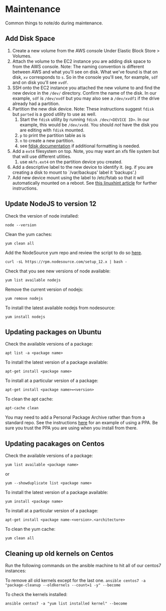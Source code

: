 # Maintenance

Common things to note/do during maintenance.

## Add Disk Space

1. Create a new volume from the AWS console Under Elastic Block Store > Volumes.
1. Attach the volume to the EC2 instance you are adding disk space to from the AWS console. Note: The naming convention is different between AWS and what you'll see on disk. What we've found is that on disk, `xv` corresponds to `s`. So in the console you'll see, for example, `sdf` and on disk you'll see `xvdf`.
1. SSH onto the EC2 instance you attached the new volume to and find the new device in the `/dev/` directory. Confirm the name of the disk. In our example, `sdf` is `/dev/xvdf` but you may also see a `/dev/xvdf1` if the drive already had a partition.
1. Partition the new disk device. Note: These instructions suggest `fdisk` but `parted` is a good utility to use as well.
   1. Start the `fdisk` utility by running `fdisk /dev/<DEVICE ID>`. In our example, this would be `/dev/xvdd`. You should *not* have the disk you are editing with `fdisk` mounted.
   1. `p` to print the partition table as is
   1. `n` to create a new partition.
   1. see [fdisk documentation](https://tldp.org/HOWTO/Partition/fdisk_partitioning.html) if additional formatting is needed.
1. Add a `ext4` filesystem on top. Note, you may want an xfs file system but that will use different utlities.
   1. use `mkfs.ext4` on the partition device you created.
1. Add a descriptive label to the new device to identify it. (eg. if you are creating a disk to mount to `/var/backups' label it 'backups'.)
1. Add new device mount using the label to /etc/fstab so that it will automatically mounted on a reboot. See [this linuxhint article](https://linuxhint.com/mount_partition_uuid_label_linux/ ) for further instructions.

## Update NodeJS to version 12

Check the version of node installed:

`node --version`

Clean the yum caches:

`yum clean all`

Add the NodeSource yum repo and review the script to do so [here](https://rpm.nodesource.com/setup_12.x).

`curl -sL https://rpm.nodesource.com/setup_12.x | bash -`

Check that you see new versions of node available:

`yum list available nodejs`

Remove the current version of nodejs:

`yum remove nodejs`

To install the latest available nodejs from nodesource:

`yum install nodejs`

## Updating packages on Ubuntu

Check the available versions of a package:

`apt list -a <package name>`

To install the latest version of a package available:

`apt-get install <package name>`

To install at a particular version of a package:

`apt-get install <package name>=<version>`

To clean the apt cache:

`apt-cache clean`

You may need to add a Personal Package Archive rather than from a standard repo.
See the instructions [here](https://ubiq.co/tech-blog/upgrade-apache-version-ubuntu/) for an example of using a PPA.
Be sure you trust the PPA you are using when you install from there.

## Updating pacakages on Centos

Check the available versions of a package:

`yum list available <package name>`

or

`yum --showduplicate list <package name>`

To install the latest version of a package available:

`yum install <package name>`

To install at a particular version of a package:

`apt-get install <package name-<version>.<architecture>`

To clean the yum cache:

`yum clean all`

## Cleaning up old kernels on Centos

Run the following commands on the ansible machine to hit all of our centos7 instances:

To remove all old kernels except for the last one.
`ansible centos7 -a "package-cleanup --oldkernels --count=1 -y" --become`

To check the kernels installed:

`ansible centos7 -a "yum list installed kernel" --become`
